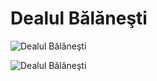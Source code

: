 
Dealul Bălăneşti
================


![Dealul Bălăneşti](https://descopera.md/wp-content/uploads/2022/11/dealul-balanesti-1089x730.jpg)

![Dealul Bălăneşti](https://albasat.md/wp-content/uploads/2021/08/9D9A0161.jpg)